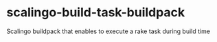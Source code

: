 # scalingo-build-task-buildpack
Scalingo buildpack that enables to execute a rake task during build time

